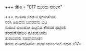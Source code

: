 +++
title = "017 ಮುರಿದು ನಕುಲನ"

+++
ಮುರಿದು ನಕುಲನ ಭೀಮಸೇನನ  
ನರಸಿ ಹಿಡಿದನು ಬವರವನು ಭಟ  
ನುರುಬೆ ಬಲುಹೋ ದಿಟ್ಟನಿವ ಕೌರವರ ಥಟ್ಟಿನಲಿ  
ತೆರಹುಗೊಡದಿರಿ ನೂಕುನೂಕೆನು  
ತುರುಬಿದನು ಸಹದೇವನೀತನ  
ತರುಬಿ ಮೂದಲಿಸಿದನು ಮುಸುಕಿದನಂಬಿನಲಿ ರಥವ      ॥17॥